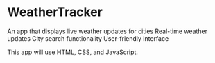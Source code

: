 # WeatherTracker
An app that displays live weather updates for cities
Real-time weather updates
City search functionality
User-friendly interface

This app will use HTML, CSS, and JavaScript.
